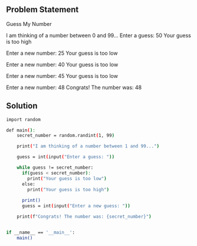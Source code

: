 ## Problem Statement

Guess My Number

I am thinking of a number between 0 and 99...
Enter a guess: 50
Your guess is too high

Enter a new number: 25
Your guess is too low

Enter a new number: 40
Your guess is too low

Enter a new number: 45
Your guess is too low

Enter a new number: 48
Congrats! The number was: 48

## Solution

```bash
import random

def main():
    secret_number = random.randint(1, 99)

    print("I am thinking of a number between 1 and 99...")

    guess = int(input("Enter a guess: "))

    while guess != secret_number:
      if(guess < secret_number):
        print("Your guess is too low")
      else:
        print("Your guess is too high")
      
      print()
      guess = int(input("Enter a new guess: "))

    print(f"Congrats! The number was: {secret_number}")


if __name__ == '__main__':
    main()
```